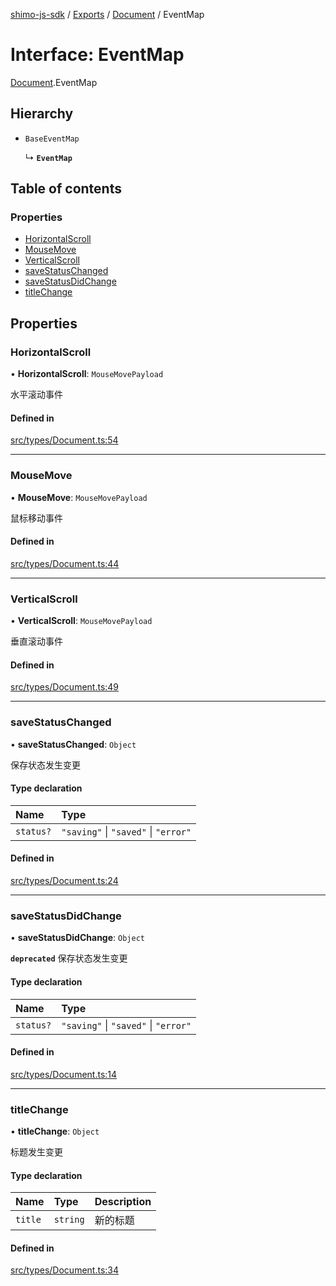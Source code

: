 [shimo-js-sdk](../README.md) / [Exports](../modules.md) / [Document](../modules/Document.md) / EventMap

# Interface: EventMap

[Document](../modules/Document.md).EventMap

## Hierarchy

- `BaseEventMap`

  ↳ **`EventMap`**

## Table of contents

### Properties

- [HorizontalScroll](Document.EventMap.md#horizontalscroll)
- [MouseMove](Document.EventMap.md#mousemove)
- [VerticalScroll](Document.EventMap.md#verticalscroll)
- [saveStatusChanged](Document.EventMap.md#savestatuschanged)
- [saveStatusDidChange](Document.EventMap.md#savestatusdidchange)
- [titleChange](Document.EventMap.md#titlechange)

## Properties

### HorizontalScroll

• **HorizontalScroll**: `MouseMovePayload`

水平滚动事件

#### Defined in

[src/types/Document.ts:54](https://github.com/shimohq/shimo-js-sdk/blob/41c12ea/src/types/Document.ts#L54)

___

### MouseMove

• **MouseMove**: `MouseMovePayload`

鼠标移动事件

#### Defined in

[src/types/Document.ts:44](https://github.com/shimohq/shimo-js-sdk/blob/41c12ea/src/types/Document.ts#L44)

___

### VerticalScroll

• **VerticalScroll**: `MouseMovePayload`

垂直滚动事件

#### Defined in

[src/types/Document.ts:49](https://github.com/shimohq/shimo-js-sdk/blob/41c12ea/src/types/Document.ts#L49)

___

### saveStatusChanged

• **saveStatusChanged**: `Object`

保存状态发生变更

#### Type declaration

| Name | Type |
| :------ | :------ |
| `status?` | ``"saving"`` \| ``"saved"`` \| ``"error"`` |

#### Defined in

[src/types/Document.ts:24](https://github.com/shimohq/shimo-js-sdk/blob/41c12ea/src/types/Document.ts#L24)

___

### saveStatusDidChange

• **saveStatusDidChange**: `Object`

**`deprecated`**
保存状态发生变更

#### Type declaration

| Name | Type |
| :------ | :------ |
| `status?` | ``"saving"`` \| ``"saved"`` \| ``"error"`` |

#### Defined in

[src/types/Document.ts:14](https://github.com/shimohq/shimo-js-sdk/blob/41c12ea/src/types/Document.ts#L14)

___

### titleChange

• **titleChange**: `Object`

标题发生变更

#### Type declaration

| Name | Type | Description |
| :------ | :------ | :------ |
| `title` | `string` | 新的标题 |

#### Defined in

[src/types/Document.ts:34](https://github.com/shimohq/shimo-js-sdk/blob/41c12ea/src/types/Document.ts#L34)
